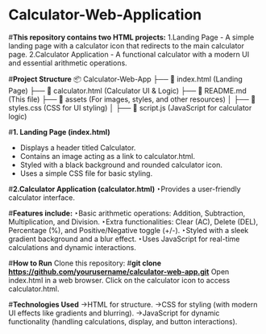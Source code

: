 # Calculator-Web-Application
#**This repository contains two HTML projects:**
1.Landing Page - A simple landing page with a calculator icon that redirects to the main calculator page.
2.Calculator Application - A functional calculator with a modern UI and essential arithmetic operations.


#**Project Structure**
📦 Calculator-Web-App
├── 📄 index.html (Landing Page)
├── 📄 calculator.html (Calculator UI & Logic)
├── 📄 README.md (This file)
├── 📁 assets (For images, styles, and other resources)
│   ├── 📄 styles.css (CSS for UI styling)
│   ├── 📄 script.js (JavaScript for calculator logic)



#**1. Landing Page (index.html)**
* Displays a header titled Calculator.
* Contains an image acting as a link to calculator.html.
* Styled with a black background and rounded calculator icon.
* Uses a simple CSS file for basic styling.



#**2.Calculator Application (calculator.html)**
‣Provides a user-friendly calculator interface.



#**Features include:**
‣Basic arithmetic operations: Addition, Subtraction, Multiplication, and Division.
‣Extra functionalities: Clear (AC), Delete (DEL), Percentage (%), and Positive/Negative toggle (+/-).
‣Styled with a sleek gradient background and a blur effect.
‣Uses JavaScript for real-time calculations and dynamic interactions.


#**How to Run**
Clone this repository:
#**git clone https://github.com/yourusername/calculator-web-app.git**
Open index.html in a web browser.
Click on the calculator icon to access calculator.html.


#**Technologies Used**
->HTML for structure.
->CSS for styling (with modern UI effects like gradients and blurring).
->JavaScript for dynamic functionality (handling calculations, display, and button interactions).
